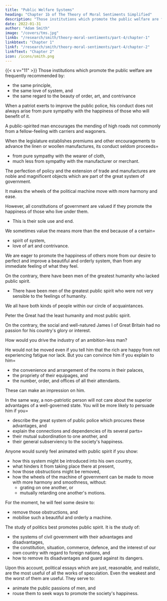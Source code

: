 ```yaml
---
title: "Public Welfare Systems"
heading: "Chapter 1b of The Theory of Moral Sentiments Simplified"
description: "Those institutions which promote the public welfare are frequently recommended by the same love of system"
date: 2022-01-31
author: "Adam Smith"
image: "/covers/tms.jpg"
linkb: "/research/smith/theory-moral-sentiments/part-4/chapter-1"
linkbtext: "Chapter 1"
linkf: "/research/smith/theory-moral-sentiments/part-4/chapter-2"
linkftext: "Chapter 2"
icon: /icons/smith.png
---
```



{{< s v="11" >}} Those institutions which promote the public welfare are frequently recommended by:
- the same principle,
- the same love of system, and
- the same regard to the beauty of order, art, and contrivance

When a patriot exerts to improve the public police, his conduct does not always arise from pure sympathy with the happiness of those who will benefit of it.

A public-spirited man encourages the mending of high roads not commonly from a fellow-feeling with carriers and wagoners.

When the legislature establishes premiums and other encouragements to advance the linen or woollen manufactures, its conduct seldom proceeds= 
- from pure sympathy with the wearer of cloth,
- much less from sympathy with the manufacturer or merchant.

The perfection of policy and the extension of trade and manufactures are noble and magnificent objects which are part of the great system of government.<!-- Their contemplation pleases us.
We are interested in whatever advances them. -->

It makes the wheels of the political machine move with more harmony and ease.
<!-- We take pleasure in beholding the perfection of so beautiful and grand a system.
We are uneasy until we remove any obstruction that can disturb or encumber the regularity of its motions. -->

However, all constitutions of government are valued if they promote the happiness of those who live under them.
- This is their sole use and end.

We sometimes value the means more than the end because of a certain= 
- spirit of system,
- love of art and contrivance.

We are eager to promote the happiness of others more from our desire to perfect and improve a beautiful and orderly system, than from any immediate feeling of what they feel.

On the contrary, there have been men of the greatest humanity who lacked public spirit.
- There have been men of the greatest public spirit who were not very sensible to the feelings of humanity.

We all have both kinds of people within our circle of acquaintances.

Peter the Great had the least humanity and most public spirit. 

On the contrary, the social and well-natured James I of Great Britain had no passion for his country's glory or interest.

How would you drive the industry of an ambition-less man?

He would not be moved even if you tell him that the rich are happy from not experiencing fatigue nor lack. But you can convince him if you explain to him= 
- the convenience and arrangement of the rooms in their palaces,
- the propriety of their equipages, and
- the number, order, and offices of all their attendants.

<!-- havin
- sheltered from the sun and the rain,
- seldom hungry and cold, and
- rarely exposed to weariness or any kind of lack. -->

<!-- The most eloquent exhortation of this kind will have little effect on him. If you hope to succeed, you must=  -->

These can make an impression on him.

<!-- Yet all these things only= 
keep off the sun and the rain, and
save them from= 
hunger and cold,
want and weariness. -->

In the same way, a non-patriotic person <!-- it will often be useless to tell a person, who lacks interest in his country, --> will not care about the superior advantages of a well-governed state. You will be more likely to persuade him if you= 
- describe the great system of public police which procures these advantages, and
- explain the connections and dependencies of its several parts= 
- their mutual subordination to one another, and
- their general subserviency to the society's happiness.

<!-- Such subjects are better lodged, clothed, and fed.
These considerations will commonly make no great impression. -->

Anyone would surely feel animated with public spirit if you show:
- how this system might be introduced into his own country,
- what hinders it from taking place there at present,
- how those obstructions might be removed,
- how the wheels of the machine of government can be made to move with more harmony and smoothness, without:
  - grating on one another, or
  - mutually retarding one another's motions.

For the moment, he will feel some desire to:
- remove those obstructions, and
- mobilise such a beautiful and orderly a machine.

The study of politics best promotes public spirit. It is the study of: 
- the systems of civil government with their advantages and disadvantages,
- the constitution, situation, commerce, defence, and the interest of our own country with regard to foreign nations, and
- how to remove its disadvantages and guard against its dangers.

Upon this account, political essays which are just, reasonable, and realistic, are the most useful of all the works of speculation. Even the weakest and the worst of them are useful. They serve to:
- animate the public passions of men, and
- rouse them to seek ways to promote the society's happiness.
